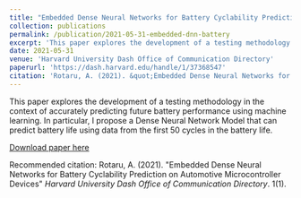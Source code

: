 ```yaml
---
title: "Embedded Dense Neural Networks for Battery Cyclability Prediction on Automotive Microcontroller Devices "
collection: publications
permalink: /publication/2021-05-31-embedded-dnn-battery
excerpt: 'This paper explores the development of a testing methodology in the context of accurately predicting future battery performance using machine learning. In particular, I propose a Dense Neural Network Model that can predict battery life using data from the first 50 cycles in the battery life.'
date: 2021-05-31
venue: 'Harvard University Dash Office of Communication Directory'
paperurl: 'https://dash.harvard.edu/handle/1/37368547'
citation: 'Rotaru, A. (2021). &quot;Embedded Dense Neural Networks for Battery Cyclability Prediction on Automotive Microcontroller Devices&quot; <i>Harvard University Dash Office of Communication Directory</i>. 1(1).'
---
```

This paper explores the development of a testing methodology in the context of accurately predicting future battery performance using machine learning. In particular, I propose a Dense Neural Network Model that can predict battery life using data from the first 50 cycles in the battery life.

[Download paper here](https://dash.harvard.edu/handle/1/37368547)

Recommended citation: Rotaru, A. (2021). "Embedded Dense Neural Networks for Battery Cyclability Prediction on Automotive Microcontroller Devices" <i>Harvard University Dash Office of Communication Directory</i>. 1(1).